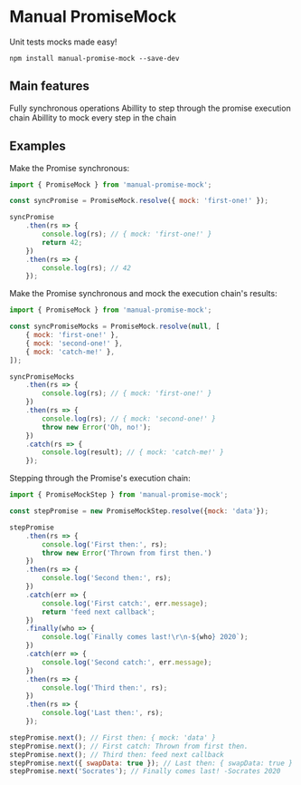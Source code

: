# Manual PromiseMock

Unit tests mocks made easy!

```npm install manual-promise-mock --save-dev```

## Main features
Fully synchronous operations
Abillity to step through the promise execution chain
Abillity to mock every step in the chain

## Examples

Make the Promise synchronous:
```javascript
import { PromiseMock } from 'manual-promise-mock';

const syncPromise = PromiseMock.resolve({ mock: 'first-one!' });

syncPromise
    .then(rs => {
        console.log(rs); // { mock: 'first-one!' }
        return 42;
    })
    .then(rs => {
        console.log(rs); // 42
    });
```

Make the Promise synchronous and mock the execution chain's results: 
```javascript
import { PromiseMock } from 'manual-promise-mock';

const syncPromiseMocks = PromiseMock.resolve(null, [
    { mock: 'first-one!' },
    { mock: 'second-one!' },
    { mock: 'catch-me!' },
]);

syncPromiseMocks
    .then(rs => {
        console.log(rs); // { mock: 'first-one!' }
    })
    .then(rs => {
        console.log(rs); // { mock: 'second-one!' }
        throw new Error('Oh, no!');
    })
    .catch(rs => {
        console.log(result); // { mock: 'catch-me!' }
    });
```

Stepping through the Promise's execution chain:
```javascript
import { PromiseMockStep } from 'manual-promise-mock';

const stepPromise = new PromiseMockStep.resolve({mock: 'data'});

stepPromise
    .then(rs => {
        console.log('First then:', rs);
        throw new Error('Thrown from first then.')
    })
    .then(rs => {
        console.log('Second then:', rs);
    })
    .catch(err => {
        console.log('First catch:', err.message);
        return 'feed next callback';
    })
    .finally(who => {
        console.log(`Finally comes last!\r\n-${who} 2020`);
    })
    .catch(err => {
        console.log('Second catch:', err.message);
    })
    .then(rs => {
        console.log('Third then:', rs);
    })
    .then(rs => {
        console.log('Last then:', rs);
    });

stepPromise.next(); // First then: { mock: 'data' }
stepPromise.next(); // First catch: Thrown from first then.
stepPromise.next(); // Third then: feed next callback
stepPromise.next({ swapData: true }); // Last then: { swapData: true }
stepPromise.next('Socrates'); // Finally comes last! -Socrates 2020
```
